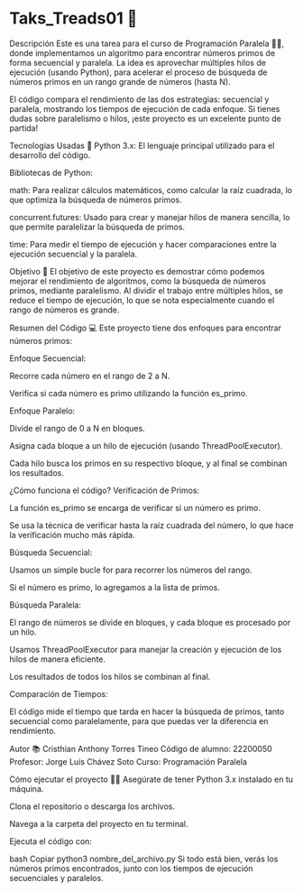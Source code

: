 # Taks_Treads01 🚀

Descripción
Este es una tarea para el curso de Programación Paralela 🧑‍💻, donde implementamos un algoritmo para encontrar números primos de forma secuencial y paralela. La idea es aprovechar múltiples hilos de ejecución (usando Python), para acelerar el proceso de búsqueda de números primos en un rango grande de números (hasta N).

El código compara el rendimiento de las dos estrategias: secuencial y paralela, mostrando los tiempos de ejecución de cada enfoque. Si tienes dudas sobre paralelismo o hilos, ¡este proyecto es un excelente punto de partida!

Tecnologías Usadas 🔧
Python 3.x: El lenguaje principal utilizado para el desarrollo del código.

Bibliotecas de Python:

math: Para realizar cálculos matemáticos, como calcular la raíz cuadrada, lo que optimiza la búsqueda de números primos.

concurrent.futures: Usado para crear y manejar hilos de manera sencilla, lo que permite paralelizar la búsqueda de primos.

time: Para medir el tiempo de ejecución y hacer comparaciones entre la ejecución secuencial y la paralela.

Objetivo 🎯
El objetivo de este proyecto es demostrar cómo podemos mejorar el rendimiento de algoritmos, como la búsqueda de números primos, mediante paralelismo. Al dividir el trabajo entre múltiples hilos, se reduce el tiempo de ejecución, lo que se nota especialmente cuando el rango de números es grande.

Resumen del Código 💻
Este proyecto tiene dos enfoques para encontrar números primos:

Enfoque Secuencial:

Recorre cada número en el rango de 2 a N.

Verifica si cada número es primo utilizando la función es_primo.

Enfoque Paralelo:

Divide el rango de 0 a N en bloques.

Asigna cada bloque a un hilo de ejecución (usando ThreadPoolExecutor).

Cada hilo busca los primos en su respectivo bloque, y al final se combinan los resultados.

¿Cómo funciona el código?
Verificación de Primos:

La función es_primo se encarga de verificar si un número es primo.

Se usa la técnica de verificar hasta la raíz cuadrada del número, lo que hace la verificación mucho más rápida.

Búsqueda Secuencial:

Usamos un simple bucle for para recorrer los números del rango.

Si el número es primo, lo agregamos a la lista de primos.

Búsqueda Paralela:

El rango de números se divide en bloques, y cada bloque es procesado por un hilo.

Usamos ThreadPoolExecutor para manejar la creación y ejecución de los hilos de manera eficiente.

Los resultados de todos los hilos se combinan al final.

Comparación de Tiempos:

El código mide el tiempo que tarda en hacer la búsqueda de primos, tanto secuencial como paralelamente, para que puedas ver la diferencia en rendimiento.

Autor 📚
Cristhian Anthony Torres Tineo
Código de alumno: 22200050
Profesor: Jorge Luis Chávez Soto
Curso: Programación Paralela

Cómo ejecutar el proyecto 🏃‍♂️
Asegúrate de tener Python 3.x instalado en tu máquina.

Clona el repositorio o descarga los archivos.

Navega a la carpeta del proyecto en tu terminal.

Ejecuta el código con:

bash
Copiar
python3 nombre_del_archivo.py
Si todo está bien, verás los números primos encontrados, junto con los tiempos de ejecución secuenciales y paralelos.
